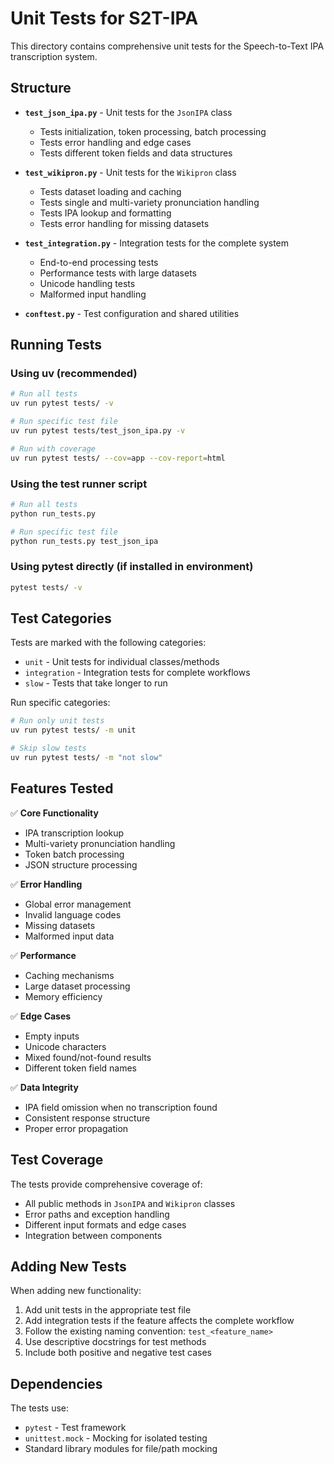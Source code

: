 # Unit Tests for S2T-IPA

This directory contains comprehensive unit tests for the Speech-to-Text IPA transcription system.

## Structure

- **`test_json_ipa.py`** - Unit tests for the `JsonIPA` class

  - Tests initialization, token processing, batch processing
  - Tests error handling and edge cases
  - Tests different token fields and data structures

- **`test_wikipron.py`** - Unit tests for the `Wikipron` class

  - Tests dataset loading and caching
  - Tests single and multi-variety pronunciation handling
  - Tests IPA lookup and formatting
  - Tests error handling for missing datasets

- **`test_integration.py`** - Integration tests for the complete system

  - End-to-end processing tests
  - Performance tests with large datasets
  - Unicode handling tests
  - Malformed input handling

- **`conftest.py`** - Test configuration and shared utilities

## Running Tests

### Using uv (recommended)

```bash
# Run all tests
uv run pytest tests/ -v

# Run specific test file
uv run pytest tests/test_json_ipa.py -v

# Run with coverage
uv run pytest tests/ --cov=app --cov-report=html
```

### Using the test runner script

```bash
# Run all tests
python run_tests.py

# Run specific test file
python run_tests.py test_json_ipa
```

### Using pytest directly (if installed in environment)

```bash
pytest tests/ -v
```

## Test Categories

Tests are marked with the following categories:

- `unit` - Unit tests for individual classes/methods
- `integration` - Integration tests for complete workflows
- `slow` - Tests that take longer to run

Run specific categories:

```bash
# Run only unit tests
uv run pytest tests/ -m unit

# Skip slow tests
uv run pytest tests/ -m "not slow"
```

## Features Tested

✅ **Core Functionality**

- IPA transcription lookup
- Multi-variety pronunciation handling
- Token batch processing
- JSON structure processing

✅ **Error Handling**

- Global error management
- Invalid language codes
- Missing datasets
- Malformed input data

✅ **Performance**

- Caching mechanisms
- Large dataset processing
- Memory efficiency

✅ **Edge Cases**

- Empty inputs
- Unicode characters
- Mixed found/not-found results
- Different token field names

✅ **Data Integrity**

- IPA field omission when no transcription found
- Consistent response structure
- Proper error propagation

## Test Coverage

The tests provide comprehensive coverage of:

- All public methods in `JsonIPA` and `Wikipron` classes
- Error paths and exception handling
- Different input formats and edge cases
- Integration between components

## Adding New Tests

When adding new functionality:

1. Add unit tests in the appropriate test file
2. Add integration tests if the feature affects the complete workflow
3. Follow the existing naming convention: `test_<feature_name>`
4. Use descriptive docstrings for test methods
5. Include both positive and negative test cases

## Dependencies

The tests use:

- `pytest` - Test framework
- `unittest.mock` - Mocking for isolated testing
- Standard library modules for file/path mocking
